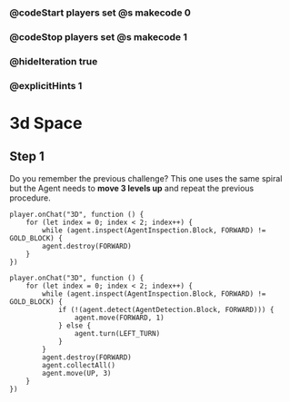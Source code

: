 ### @codeStart players set @s makecode 0
### @codeStop players set @s makecode 1

### @hideIteration true 
### @explicitHints 1


# 3d Space

## Step 1
Do you remember the previous challenge? This one uses the same spiral but the Agent needs to **move 3 levels up** and repeat the previous procedure.  

```template
player.onChat("3D", function () {
    for (let index = 0; index < 2; index++) {
        while (agent.inspect(AgentInspection.Block, FORWARD) != GOLD_BLOCK) {  
        agent.destroy(FORWARD)
    }
})
``` 
```ghost
player.onChat("3D", function () {
    for (let index = 0; index < 2; index++) {
        while (agent.inspect(AgentInspection.Block, FORWARD) != GOLD_BLOCK) {
            if (!(agent.detect(AgentDetection.Block, FORWARD))) {
                agent.move(FORWARD, 1)
            } else {
                agent.turn(LEFT_TURN)
            }
        }
        agent.destroy(FORWARD)
        agent.collectAll()
        agent.move(UP, 3)
    }
})
```